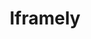 ---
codehost: https://github.com/itteco/iframely
logohandle: iframely
sort: iframely
title: Iframely
twitter: https://x.com/iframely
website: https://iframely.com/
---